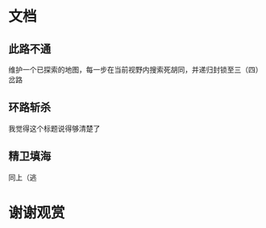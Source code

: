# 文档

## 此路不通

维护一个已探索的地图，每一步在当前视野内搜索死胡同，并递归封锁至三（四）岔路

## 环路斩杀

我觉得这个标题说得够清楚了

## 精卫填海

同上（逃

# 谢谢观赏